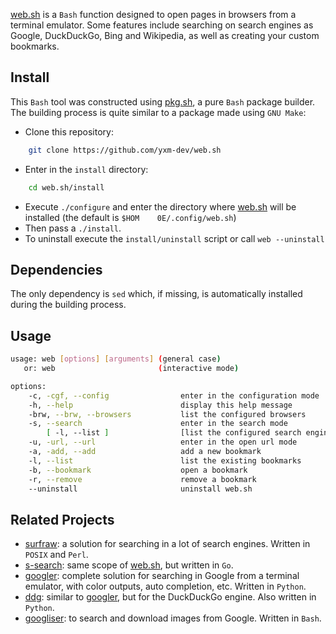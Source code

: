 [web.sh](https://github.com/yxm-dev/web.sh) is a `Bash` function designed to open pages in browsers from a
terminal emulator. Some features include searching on search engines as Google, DuckDuckGo, Bing and
Wikipedia, as well as creating your custom bookmarks.

Install
--------

This `Bash` tool was constructed using [pkg.sh](https://github.com/yxm-dev/pkg.sh), a pure `Bash` package
builder. The building process is quite similar to a package made using `GNU Make`: 

* Clone this repository:
```bash
    git clone https://github.com/yxm-dev/web.sh
```
* Enter in the `install` directory:
```bash
    cd web.sh/install
```
* Execute `./configure` and enter the directory where [web.sh](https://github.com/yxm-dev/web.sh) will be
  installed (the default is `$HOM    0E/.config/web.sh`)
* Then pass a `./install`.
* To uninstall execute the `install/uninstall` script or call `web --uninstall`

Dependencies
---------

The only dependency is `sed` which, if missing, is automatically installed during the building process.

Usage
------

```bash
usage: web [options] [arguments] (general case)
   or: web                       (interactive mode)

options:
    -c, -cgf, --config                enter in the configuration mode
    -h, --help                        display this help message
    -brw, --brw, --browsers           list the configured browsers
    -s, --search                      enter in the search mode 
        [ -l, --list ]                [list the configured search engines]
    -u, -url, --url                   enter in the open url mode
    -a, -add, --add                   add a new bookmark
    -l, --list                        list the existing bookmarks
    -b, --bookmark                    open a bookmark
    -r, --remove                      remove a bookmark
    --uninstall                       uninstall web.sh
```

Related Projects
------------------

* [surfraw](https://gitlab.com/surfraw/Surfraw): a solution for searching in a lot of search engines. Written
  in `POSIX` and `Perl`.
* [s-search](https://github.com/zquestz/s): same scope of [web.sh](https://github.com/yxm-dev/web.sh), but
  written in `Go`.
* [googler](https://github.com/jarun/googler): complete solution for searching in Google from a terminal
  emulator, with color outputs, auto completion, etc. Written in `Python`.
* [ddg](https://github.com/jarun/ddgr): similar to [googler](https://github.com/jarun/googler), but for the
  DuckDuckGo engine. Also written in `Python`. 
* [googliser](https://github.com/teracow/googliser): to search and download images from Google. Written in
  `Bash`.
